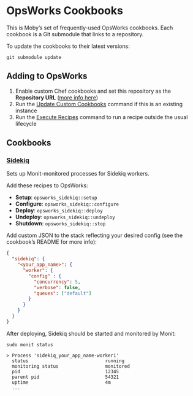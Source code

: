 # OpsWorks Cookbooks
This is Moby’s set of frequently-used OpsWorks cookbooks. Each cookbook is a Git submodule that links to a repository.

To update the cookbooks to their latest versions:

```
git submodule update
```

## Adding to OpsWorks
1. Enable custom Chef cookbooks and set this repository as the **Repository URL** ([more info here](http://docs.aws.amazon.com/opsworks/latest/userguide/workingcookbook-installingcustom-enable.html))
2. Run the [Update Custom Cookbooks](http://docs.aws.amazon.com/opsworks/latest/userguide/workingcookbook-installingcustom-enable-update.html) command if this is an existing instance
3. Run the [Execute Recipes](http://docs.aws.amazon.com/opsworks/latest/userguide/workingstacks-commands.html) command to run a recipe outside the usual lifecycle

## Cookbooks
### [Sidekiq](https://github.com/drakerlabs/opsworks_sidekiq)
Sets up Monit-monitored processes for Sidekiq workers.

Add these recipes to OpsWorks:

* **Setup**: `opsworks_sidekiq::setup`
* **Configure**: `opsworks_sidekiq::configure`
* **Deploy**: `opsworks_sidekiq::deploy`
* **Undeploy**: `opsworks_sidekiq::undeploy`
* **Shutdown**: `opsworks_sidekiq::stop`

Add custom JSON to the stack reflecting your desired config (see the cookbook’s README for more info):

```json
{
  "sidekiq": {
    "<your_app_name>": {
      "worker": {
        "config" : {
          "concurrency": 5,
          "verbose": false,
          "queues": ["default"]
        }
      }
    }
  }
}
```

After deploying, Sidekiq should be started and monitored by Monit:

```
sudo monit status

> Process 'sidekiq_your_app_name-worker1'
  status                            running
  monitoring status                 monitored
  pid                               12345
  parent pid                        54321
  uptime                            4m
  ...
```
